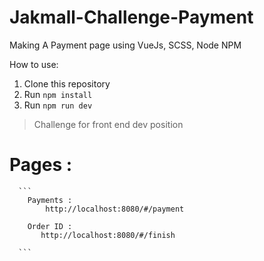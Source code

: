 # Jakmall-Challenge-Payment
Making A Payment page using VueJs, SCSS, Node NPM

How to use:
1. Clone this repository
2. Run `npm install`
3. Run `npm run dev`

> Challenge for front end dev position


# Pages : 

      ```
        Payments :
            http://localhost:8080/#/payment
        
        Order ID :
           http://localhost:8080/#/finish
      
      ```

